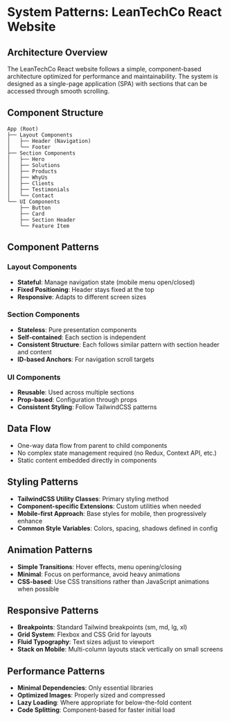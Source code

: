 # System Patterns: LeanTechCo React Website

## Architecture Overview
The LeanTechCo React website follows a simple, component-based architecture optimized for performance and maintainability. The system is designed as a single-page application (SPA) with sections that can be accessed through smooth scrolling.

## Component Structure
```
App (Root)
├── Layout Components
│   ├── Header (Navigation)
│   └── Footer
├── Section Components
│   ├── Hero
│   ├── Solutions
│   ├── Products
│   ├── WhyUs
│   ├── Clients
│   ├── Testimonials
│   └── Contact
└── UI Components
    ├── Button
    ├── Card
    ├── Section Header
    └── Feature Item
```

## Component Patterns

### Layout Components
- **Stateful**: Manage navigation state (mobile menu open/closed)
- **Fixed Positioning**: Header stays fixed at the top
- **Responsive**: Adapts to different screen sizes

### Section Components
- **Stateless**: Pure presentation components
- **Self-contained**: Each section is independent
- **Consistent Structure**: Each follows similar pattern with section header and content
- **ID-based Anchors**: For navigation scroll targets

### UI Components
- **Reusable**: Used across multiple sections
- **Prop-based**: Configuration through props
- **Consistent Styling**: Follow TailwindCSS patterns

## Data Flow
- One-way data flow from parent to child components
- No complex state management required (no Redux, Context API, etc.)
- Static content embedded directly in components

## Styling Patterns
- **TailwindCSS Utility Classes**: Primary styling method
- **Component-specific Extensions**: Custom utilities when needed
- **Mobile-first Approach**: Base styles for mobile, then progressively enhance
- **Common Style Variables**: Colors, spacing, shadows defined in config

## Animation Patterns
- **Simple Transitions**: Hover effects, menu opening/closing
- **Minimal**: Focus on performance, avoid heavy animations
- **CSS-based**: Use CSS transitions rather than JavaScript animations when possible

## Responsive Patterns
- **Breakpoints**: Standard Tailwind breakpoints (sm, md, lg, xl)
- **Grid System**: Flexbox and CSS Grid for layouts
- **Fluid Typography**: Text sizes adjust to viewport
- **Stack on Mobile**: Multi-column layouts stack vertically on small screens

## Performance Patterns
- **Minimal Dependencies**: Only essential libraries
- **Optimized Images**: Properly sized and compressed
- **Lazy Loading**: Where appropriate for below-the-fold content
- **Code Splitting**: Component-based for faster initial load 